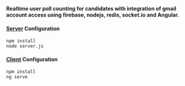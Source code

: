 **Realtime user poll counting for candidates with integration of gmail account access using firebase, nodejs, redis, socket.io and Angular.**  
#### [Server](https://github.com/MaNaHyper/angularVote/tree/master/server) Configuration 
  
`npm install`  
`node server.js`  

#### [Client](https://github.com/MaNaHyper/angularVote) Configuration
 
`npm install`  
`ng serve`

